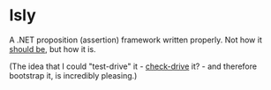 # Isly
A .NET proposition (assertion) framework written properly. Not how it [should be](https://github.com/shouldly/shouldly), but how it is.

(The idea that I could "test-drive" it - [check-drive](http://www.satisfice.com/blog/archives/856) it? - and therefore bootstrap it, is incredibly pleasing.)
